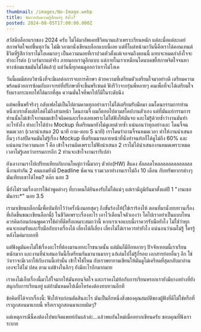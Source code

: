 ```yaml
---
thumbnail: /images/No-Image.webp
title: จัดการกับความรู้สึกแย่ๆ ยังไง?
posted: 2024-08-05T17:00:00.000Z
---
```


สวัสดีบล็อกแรกของ 2024 ครับ ไม่ได้มาอัพเดทชีวิตนานแล้วเพราะเรียนหนัก แต่ละมื่อแต่ละเดย์สภาพจิตใจแย่ขึ้นทุกวัน ไม่มีเวลามานั่งเขียนบล็อกแบบนี้เลย แต่ที่โผล่หน้ามาวันนี้คือเราได้คอนเทนต์ชีวิตที่รู้สึกว่าเราไม่โอเคมากๆ เป็นความนอยที่เราปวดหัวตั้งแต่เจอจนถึงตอนนี้ แทบจะหมดกำลังใจจะทำอะไรต่อ (เวอร์มากแต่จริง ภายนอกเราดูอีกแบบ แต่ภายในเราเหมือนโดนบดขยี้สภาพจิตใจจนหาทางซ่อมแซมมันไม่ได้แล้ว) แต่วันนี้ทุกคนดูออกว่าเราไม่โอเค

วันนี้ผมมีสอบวิชานึงที่จะมีผลต่อการจบการศึกษา ด้วยความที่เตรียมตัวเตรียมใจมาอย่างดี เตรียมความพร้อมด้วยการซ้อมกับอาจารย์ที่ปรึกษาที่จะขึ้นพรีเซนต์ ฟังรีวิวจากรุ่นพี่หลายๆ คนเพื่อที่จะได้เตรียมใจรับแรงกระแทกให้ได้มากที่สุด ความมั่นใจที่พกไปก็มีในระดับนึง

แต่พอขึ้นพรีจริงๆ กลับเฟลไม่เป็นไปตามคาดทุกอย่างเราไม่ได้เตรียมรับมือมา ผมโดนกรรมการท่านหนึ่งเบรกตั้งแต่สไลด์ไม่ถึงสามหน้า โดนถามจี้ ผมก็ตอบไปตามสโคปงานตัวเอง แต่ที่มันแย่กรรมการท่านนั้นไม่เข้าใจงานผมเข้าใจผิดคนละเรื่องเลยเพราะไม่ได้ฟังให้มันจบ และไม่รู้ด้วยซ้ำว่างานมันทำอะไรยังไง ทำอะไรได้บ้าง Mockup ที่เตรียมมายังไม่ดูเลยด้วยซ้ำ แน่นอนว่าทุกอย่างเละ โดนจี้จนหมดเวลา (เวลานำเสนอ 20 นาที ถาม-ตอบ 5 นาที) เราโดนรำถามจี้จนหมดเวลา ทำให้งานนำเสนออื่นๆ เร่งสปีดจนมันไม่รู้เรื่อง Mockup ที่เตรียมมาหลายหน้าที่นั่งทำจนท้อก็ได้ดูไม่ถึง 60% และแน่นอนว่าความนอย 1 คือ เข้าใจงานผิดเพราะไม่ฟังนำเสนอ 2 เราไม่ได้นำเสนองานหมดเพราะหมดเวลาไม่รู้เลยว่ากรรมการอีก 2 ท่านจะเข้าใจงานเรารึเปล่า

ยังเอางานเราไปเปรียบเทียบกับงานใหญ่กว่านี้มากๆ ตัวย่อ(HW) สีแดง ฮัลลลลโหลลลลลลลลลลลลล นี่งานทำกัน 2 คนแถมยังมี Deadline ชัดเจน รวมเวลาทำงานเราไม่ถึง 10 เดือน กับทรัพยากรต่างๆ มันเทียบเขาได้ไหม? ตล๊ก นอย 3

นี่ยังไม่รวมเรื่องการใช้คำพูดต่างๆ ที่บางคนได้ยินคงรับไม่ได้แน่ๆ แต่เรามีภูมิกันมาตั้งแต่ปี 1 "งานเธอมันกระ\*" นอย 3.5

เรามาเขียนบล็อกนี้เพื่อบันทึกไว้ว่าครั้งนึงนอยสุดๆ ถึงขั้นร้องไห้(ใช่เราร้องไห้ ตอนที่มานั่งทบทวนเรื่องที่เกิดขึ้นขณะเขียนล็อกนี้) ในชีวิตเพราะเรื่องอะไร เอาไว้เตือนใจตัวเองว่า โตไปเราอย่าเป็นแบบไหน ควรคิดก่อนก่อนพูดควรใช้คำที่ดีหรือเหมาะสมกว่านี้ หากเราเจอแบบนี้เราควรรับมือยังไง ไม่ใช่ว่าทุกคนจะยอมรับและรับมือกับบางเรื่องได้ เลี่ยงได้ก็เลี่ยง เลี่ยงไม่ได้เราควรทำยังไง แน่นอนว่าผมไม่รู้ ใครรู้หลังไมค์มาบอกที

แต่ฟังดูมันคงไม่ใช่เรื่องอะไรที่ต้องมานอยอะไรขนาดนั้น แต่มันก็มีอีกหลายๆ ปัจจัยเทอมนี้เราเรียนหนักมาก และงานที่นำเสนอวันนี้ก็เตรียมกันมานานมากๆ แก้เล่มไปไม่รู้กี่รอบ เอกสารย่อยอื่นๆ อีก ใช่ว่าเราจะมีเวลาให้กับงานนี้เท่านั้น เข้าใจใช่ไหม กับเราพยายามเขียนให้มันดูไม่เครียดที่สุดกลับมาอ่านเองจะได้ไม่ ปสด ตาม แต่ข้างในลึกๆ ยังมีอะไรอีกมากมาย

เราคงไม่เก็บเรื่องนี้มาใส่ใจมากให้มันทอนจิตใจ และเราคงไม่ท้อกับการเรียนหรอกเรายังมีบางอย่างที่ยังสนุกกับการเรียนอยู่ แต่ถ้ามันหมดไปเมื่อไหร่คงต้องทบทวนอีกที

ข้อคิดที่ได้จากเรื่องนี้: ฟังให้จบก่อนตัดสินอะไร มันเป็นอีกหนึ่งสิ่งของคุณสมบัติของผู้ฟังที่ดีไม่ใช่หรือที่เราถูกสอนมาแบบนี้ หรือเราถูกสอนมาแบบผิดๆ?

แต่เหตุการณืนี้คงต้องไปพบจิตแพทย์กันแล้วล่ะ...แล้วพบกันใหม่เมื่ออยากเขียนครับ ขอบคุณที่ฟังเราระบาย
